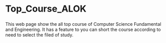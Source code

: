 # Top_Course_ALOK <h3> </h3>
This web page show the all top course of Computer Science Fundamental and Engineering. It has a feature to you can short the course according to need  to select the filed of study. 
